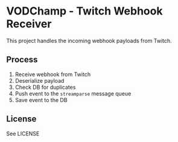 # VODChamp - Twitch Webhook Receiver

This project handles the incoming webhook payloads from Twitch.

## Process

  1. Receive webhook from Twitch
  2. Deserialize payload
  3. Check DB for duplicates
  4. Push event to the `streamparse` message queue
  5. Save event to the DB

## License

See LICENSE
